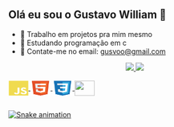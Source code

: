 ## Olá eu sou o Gustavo William 👋

- 🔭 Trabalho em projetos pra mim mesmo
- 🌱 Estudando programação em c
- 👯 Contate-me no email: gusvoo@gmail.com

<div align="center">
  <a href="https://github.com/gusvoo">
  <img height="180em" src="https://github-readme-stats.vercel.app/api?username=gusvoo&show_icons=true&theme=dracula&include_all_commits=true&count_private=true"/>
  <img height="180em" src="https://github-readme-stats.vercel.app/api/top-langs/?username=gusvoo&layout=compact&langs_count=7&theme=dracula">
</div>

<div style="display: inline_block"><br>
  <img align="center" height="30" width="40" src="https://raw.githubusercontent.com/devicons/devicon/master/icons/javascript/javascript-plain.svg">
  <img align="center" height="30" width="40" src="https://raw.githubusercontent.com/devicons/devicon/master/icons/html5/html5-original.svg">
  <img align="center" height="30" width="40" src="https://raw.githubusercontent.com/devicons/devicon/master/icons/css3/css3-original.svg">
  <img align="center" height="30" width="40" src="https://cdn.jsdelivr.net/gh/devicons/devicon/icons/c/c-original.svg">
</div>

##

<div>
  
  ![Snake animation](https://github.com/gusvoo/gusvoo/blob/output/github-contribution-grid-snake.svg)

</div>
